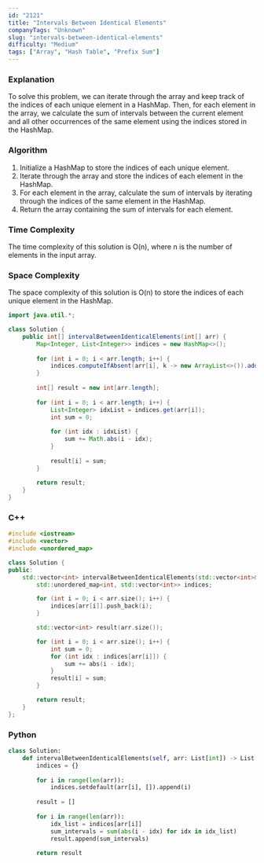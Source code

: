 ```yaml
---
id: "2121"
title: "Intervals Between Identical Elements"
companyTags: "Unknown"
slug: "intervals-between-identical-elements"
difficulty: "Medium"
tags: ["Array", "Hash Table", "Prefix Sum"]
---
```


### Explanation
To solve this problem, we can iterate through the array and keep track of the indices of each unique element in a HashMap. Then, for each element in the array, we calculate the sum of intervals between the current element and all other occurrences of the same element using the indices stored in the HashMap.

### Algorithm
1. Initialize a HashMap to store the indices of each unique element.
2. Iterate through the array and store the indices of each element in the HashMap.
3. For each element in the array, calculate the sum of intervals by iterating through the indices of the same element in the HashMap.
4. Return the array containing the sum of intervals for each element.

### Time Complexity
The time complexity of this solution is O(n), where n is the number of elements in the input array.

### Space Complexity
The space complexity of this solution is O(n) to store the indices of each unique element in the HashMap.

```java
import java.util.*;

class Solution {
    public int[] intervalBetweenIdenticalElements(int[] arr) {
        Map<Integer, List<Integer>> indices = new HashMap<>();
        
        for (int i = 0; i < arr.length; i++) {
            indices.computeIfAbsent(arr[i], k -> new ArrayList<>()).add(i);
        }
        
        int[] result = new int[arr.length];
        
        for (int i = 0; i < arr.length; i++) {
            List<Integer> idxList = indices.get(arr[i]);
            int sum = 0;
            
            for (int idx : idxList) {
                sum += Math.abs(i - idx);
            }
            
            result[i] = sum;
        }
        
        return result;
    }
}
```

### C++
```cpp
#include <iostream>
#include <vector>
#include <unordered_map>

class Solution {
public:
    std::vector<int> intervalBetweenIdenticalElements(std::vector<int>& arr) {
        std::unordered_map<int, std::vector<int>> indices;

        for (int i = 0; i < arr.size(); i++) {
            indices[arr[i]].push_back(i);
        }

        std::vector<int> result(arr.size());

        for (int i = 0; i < arr.size(); i++) {
            int sum = 0;
            for (int idx : indices[arr[i]]) {
                sum += abs(i - idx);
            }
            result[i] = sum;
        }

        return result;
    }
};
```

### Python
```python
class Solution:
    def intervalBetweenIdenticalElements(self, arr: List[int]) -> List[int]:
        indices = {}
        
        for i in range(len(arr)):
            indices.setdefault(arr[i], []).append(i)
        
        result = []
        
        for i in range(len(arr)):
            idx_list = indices[arr[i]]
            sum_intervals = sum(abs(i - idx) for idx in idx_list)
            result.append(sum_intervals)
        
        return result
```